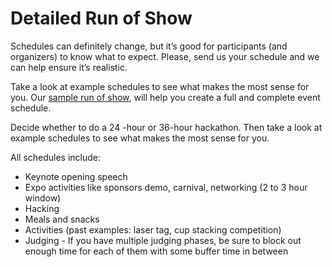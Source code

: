 # Detailed Run of Show

Schedules can definitely change, but it’s good for participants \(and organizers\) to know what to expect. Please, send us your schedule and we can help ensure it’s realistic.

Take a look at example schedules to see what makes the most sense for you. Our [sample run of show](https://docs.google.com/spreadsheets/d/1e2B4-AYUU3Y0xFmiTGLYfRosP2IdXxF1Ud5GvGh-6cE/edit?usp=sharing), will help you create a full and complete event schedule.

Decide whether to do a 24 -hour or 36-hour hackathon. Then take a look at example schedules to see what makes the most sense for you.

All schedules include:

* Keynote opening speech
* Expo activities like sponsors demo, carnival, networking \(2 to 3 hour window\)
* Hacking
* Meals and snacks
* Activities \(past examples: laser tag, cup stacking competition\)
* Judging - If you have multiple judging phases, be sure to block out enough time for each of them with some buffer time in between


